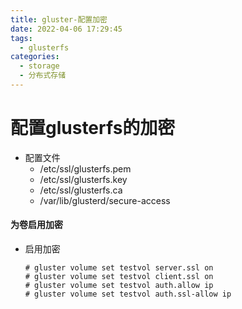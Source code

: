 ```yaml
---
title: gluster-配置加密
date: 2022-04-06 17:29:45
tags:
  - glusterfs
categories: 
  - storage
  - 分布式存储
---
```

# 配置glusterfs的加密
- 配置文件
  - /etc/ssl/glusterfs.pem
  - /etc/ssl/glusterfs.key
  - /etc/ssl/glusterfs.ca
  - /var/lib/glusterd/secure-access
  
#### 为卷启用加密
- 启用加密
  ```
  # gluster volume set testvol server.ssl on
  # gluster volume set testvol client.ssl on
  # gluster volume set testvol auth.allow ip
  # gluster volume set testvol auth.ssl-allow ip
  ```